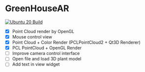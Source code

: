 # GreenHouseAR

[![Ubuntu 20 Build](https://github.com/lacie-life/GreenHouseAR/actions/workflows/main.yml/badge.svg)](https://github.com/acie-life/GreenHouseAR/actions/workflows/main.yml)

- [x] Point Cloud render by OpenGL
- [x] Mouse control view
- [x] Point Cloud + Color Render (PCLPointCloud2 + Qt3D Renderer)
- [x] PCL PointCloud + OpenGL Render
- [ ] Improve camera control interface
- [ ] Open file and load 3D plant model 
- [ ] Add text in view widget
